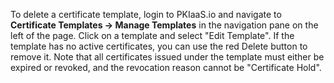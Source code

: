 To delete a certificate template, login to PKIaaS.io and navigate to **Certificate Templates -> Manage Templates** in the navigation pane on the left of the page. Click on a template and select "Edit Template". If the template has no active certificates, you can use the red Delete button to remove it. Note that all certificates issued under the template must either be expired or revoked, and the revocation reason cannot be "Certificate Hold".